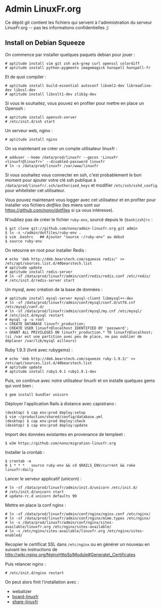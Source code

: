Admin LinuxFr.org
=================

Ce dépôt git contient les fichiers qui servent à l'administration
du serveur LinuxFr.org -- pas les informations confidentielles ;)


Install on Debian Squeeze
-------------------------

On commence par installer quelques paquets debian pour jouer :

    # aptitude install vim git zsh ack-grep curl openssl colordiff
    # aptitude install python-pygments imagemagick hunspell hunspell-fr

Et de quoi compiler :

    # aptitude install build-essential autoconf libxml2-dev libreadline-dev libssl-dev
    # aptitude install libxslt1-dev zlib1g-dev

Si vous le souhaitez, vous pouvez en profiter pour mettre en place un Openssh :

    # aptitude install openssh-server
    # /etc/init.d/ssh start

Un serveur web, nginx :

    # aptitude install nginx

On va maintenant se créer un compte utilisateur linuxfr :

    # adduser --home /data/prod/linuxfr --gecos 'LinuxFr <linuxfr@linuxfr>' --disabled-password linuxfr
    # ln -s /data/prod/linuxfr /var/www/linuxfr

Si vous souhaitez vous connecter en ssh, c'est probablement le bon moment pour
ajouter votre clé ssh publique à `/data/prod/linuxfr/.ssh/authorized_keys` et
modifier `/etc/ssh/sshd_config` pour whitelister cet utilisateur.

Vous pouvez maintenant vous logger avec cet utilisateur et en profiter pour
installer vos fichiers _dotfiles_ (les miens sont sur
https://github.com/nono/dotfiles si ça vous intéresse).

N'oubliez pas de créer le fichier `ruby-env`, sourcé depuis le
`{bash|zsh}rc` :

    $ git clone git://github.com/nono/admin-linuxfr.org.git admin
    $ ln -s ~/admin/dotfiles/ruby-env .
    $ vim .bashrc   ## Ajouter "source ~/ruby-env" au début
    $ source ruby-env

On retourne en root pour installer Redis :

    # echo 'deb http://deb.bearstech.com/squeeze redis/' >> /etc/apt/sources.list.d/40bearstech.list
    # aptitude update
    # aptitude install redis-server
    # ln -sf /data/prod/linuxfr/admin/conf/redis/redis.conf /etc/redis/
    # /etc/init.d/redis-server start

Un mysql, avec création de la base de données :

    # aptitude install mysql-server mysql-client libmysql++-dev
    # ln -sf /data/prod/linuxfr/admin/conf/mysql/conf.d/utf8.cnf /etc/mysql/conf.d/
    # ln -sf /data/prod/linuxfr/admin/conf/mysql/my.cnf /etc/mysql/
    # /etc/init.d/mysql restart
    # mysql -p -u root
    > CREATE DATABASE linuxfr_production;
    > CREATE USER linuxfr@localhost IDENTIFIED BY 'password';
    > GRANT ALL PRIVILEGES ON linuxfr_production.* TO linuxfr@localhost;
    (si /var est une partition avec peu de place, ne pas oublier de déplacer /var/lib/mysql ailleurs)

Ruby 1.9.3 (livré avec rubygems) :

    # echo 'deb http://deb.bearstech.com/squeeze ruby-1.9.3/' >> /etc/apt/sources.list.d/40bearstech.list
    # aptitude update
    # aptitude install ruby1.9.1 ruby1.9.1-dev

Puis, on continue avec notre utilisateur linuxfr
et on installe quelques gems qui vont bien :

    $ gem install bundler unicorn

Déployer l'application Rails à distance avec capistrano :

    (desktop) $ cap env:prod deploy:setup
    $ vim ~/production/shared/config/database.yml
    (desktop) $ cap env:prod deploy:check
    (desktop) $ cap env:prod deploy:update

Import des données existantes en provenance de templeet :

    $ w3m https://github.com/nono/migration-linuxfr.org

Installer la crontab :

    $ crontab -e
    0 1 * * *   source ruby-env && cd $RAILS_ENV/current && rake linuxfr:daily

Lancer le serveur applicatif (unicorn) :

    # ln -sf /data/prod/linuxfr/admin/init.d/unicorn /etc/init.d/
    # /etc/init.d/unicorn start
    # update-rc.d unicorn defaults 99

Mettre en place la conf nginx :

    # ln -sf /data/prod/linuxfr/admin/conf/nginx/nginx.conf /etc/nginx/
    # ln -sf /data/prod/linuxfr/admin/conf/nginx/mime.types /etc/nginx/
    # ln -s /data/prod/linuxfr/admin/conf/nginx/sites-available/linuxfr.org /etc/nginx/sites-available/
    # ln -s /etc/nginx/sites-available/linuxfr.org /etc/nginx/sites-enabled/

Recopier le certificat SSL dans `/etc/nginx` ou en générer un nouveau
en suivant les instructions de
http://wiki.nginx.org/NginxHttpSslModule#Generate\_Certificates

Puis relancer nginx :

    # /etc/init.d/nginx restart

On peut alors finit l'installation avec :

* webalizer
* [board-linuxfr](https://github.com/nono/board-sse-linuxfr.org)
* [share-linuxfr](https://github.com/nono/share-LinuxFr.org)

